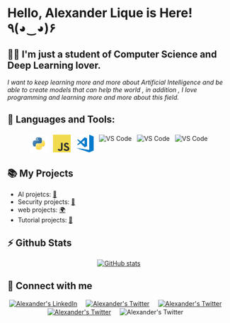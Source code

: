 # Hello, Alexander Lique is Here! ٩(◕‿◕)۶

 
## 🧑🏽 I'm just a student of Computer Science and Deep Learning lover.
<em> 

I want to keep learning more and more about Artificial Intelligence and be able to create models that can help the world , in addition , I love programming and learning more and more about this field.</em>
<!--
<img align="right" height="auto" width="200" src="https://github.com/alexliqu09/alexliqu09/blob/main/src/miko.png"/>
-->

## 🧰 Languages and Tools:

<p align="center">
<img src="https://raw.githubusercontent.com/github/explore/80688e429a7d4ef2fca1e82350fe8e3517d3494d/topics/python/python.png" alt="Python" height="40" style="vertical-align:top; margin:4px">
<img src="https://raw.githubusercontent.com/github/explore/80688e429a7d4ef2fca1e82350fe8e3517d3494d/topics/javascript/javascript.png" alt="Javascript" height="40" style="vertical-align:top; margin:4px">
<img src="https://raw.githubusercontent.com/github/explore/80688e429a7d4ef2fca1e82350fe8e3517d3494d/topics/visual-studio-code/visual-studio-code.png" alt="VS Code" height="40" style="vertical-align:top; margin:4px">
<img src="https://www.vectorlogo.zone/logos/java/java-ar21.svg" alt="VS Code" height="40" style="vertical-align:top; margin:4px">
<img src="https://www.vectorlogo.zone/logos/jupyter/jupyter-icon.svg" alt="VS Code" height="40" style="vertical-align:top; margin:4px">
<img src="https://www.vectorlogo.zone/logos/postgresql/postgresql-icon.svg" alt="VS Code" height="40" style="vertical-align:top; margin:4px">
</p>

##  📚 My Projects 

* AI projetcs: <a href="https://github.com/alexliqu09/alexliqu09/blob/main/ai.md">🤖</a>
* Security projects: <a href="https://github.com/alexliqu09/alexliqu09/blob/main/cibersecurity.md">🔑</a>
* web projects: <a href="https://github.com/alexliqu09/alexliqu09/blob/main/web.md">🌍</a>
* Tutorial projects: <a href="https://github.com/alexliqu09/alexliqu09/blob/main/tutorials.md">📒 </a>
##  ⚡ Github Stats 
<p>
<div align="center">

<a href="#user-30538313-pinned-items-reorder-form">

![GitHub stats](https://github-readme-stats.vercel.app/api?username=alexliqu09&bg_color=30,e96443,904e95&title_color=fff&text_color=fff) 

</a>
</div>
</p>

## 📱 Connect with me

<p align="center">
<a href="https://www.linkedin.com/in/alexander-leonardo-lique-lamas-47b8361a1/" target="blank">
<img align="center" width="30px" alt="Alexander's LinkedIn" src="https://www.vectorlogo.zone/logos/linkedin/linkedin-icon.svg"/></a> &nbsp; &nbsp;
<a href="https://twitter.com/lique_alex" target="blank">
<img align="center" width="30px" alt="Alexander's Twitter" src="https://www.vectorlogo.zone/logos/twitter/twitter-official.svg"/></a> &nbsp; &nbsp;
<a href="https://www.facebook.com/alexanderleonardo.liquelamas.52" target="blank">
<img align="center" width="30px" alt="Alexander's Twitter" src="https://www.vectorlogo.zone/logos/facebook/facebook-official.svg"/></a> &nbsp; &nbsp;
<a href="https://mail.google.com/mail/u/0/?view=cm&fs=1&tf=1&source=mailto&to=alexander.lique.l@uni.pe" target="blank">
<img align="center" width="30px" alt="Alexander's Twitter" src="https://www.vectorlogo.zone/logos/gmail/gmail-tile.svg"/></a> &nbsp; &nbsp;
<img align="center" width="30px" alt="Alexander's Twitter" src="https://www.vectorlogo.zone/logos/reddit/reddit-tile.svg"/></a> &nbsp; &nbsp;
